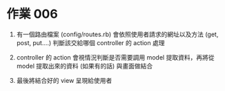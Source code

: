 # 作業 006

1. 有一個路由檔案 (config/routes.rb) 會依照使用者請求的網址以及方法 (get, post, put....) 判斷該交給哪個 controller 的 action 處理

2. controller 的 action 會視情況判斷是否需要調用 model 提取資料，再將從 model 提取出來的資料 (如果有的話) 與畫面做結合

3. 最後將結合好的 view 呈現給使用者
